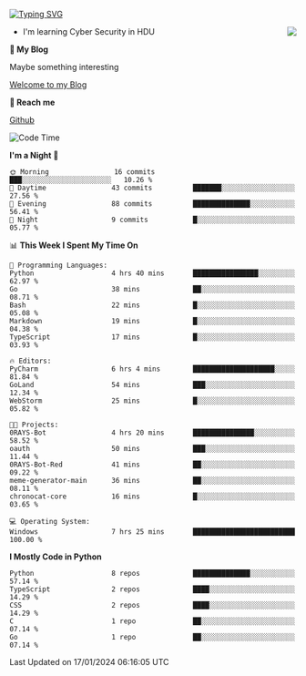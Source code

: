 [![Typing SVG](https://readme-typing-svg.herokuapp.com?font=Fira+Code&pause=1000&random=false&width=450&height=60&lines=Hello+%F0%9F%91%8B%F0%9F%8F%BB;I'm+JBNRZ)](https://git.io/typing-svg)

<a href="#">
  <img align="right" src="https://github-readme-stats.vercel.app/api?username=JBNRZ&show_icons=true&bg_color=15,f2f7fd,E0EAFC" />
</a>

- I'm learning Cyber Security in HDU

 **🌱 My Blog**

Maybe something interesting

[Welcome to my Blog](https://jbnrz.com.cn/)

 **💬 Reach me** 

[Github](https://github.com/JBNRZ)


<!--START_SECTION:waka-->
![Code Time](http://img.shields.io/badge/Code%20Time-270%20hrs%2056%20mins-blue)

**I'm a Night 🦉** 

```text
🌞 Morning                16 commits          ███░░░░░░░░░░░░░░░░░░░░░░   10.26 % 
🌆 Daytime                43 commits          ███████░░░░░░░░░░░░░░░░░░   27.56 % 
🌃 Evening                88 commits          ██████████████░░░░░░░░░░░   56.41 % 
🌙 Night                  9 commits           █░░░░░░░░░░░░░░░░░░░░░░░░   05.77 % 
```


📊 **This Week I Spent My Time On** 

```text
💬 Programming Languages: 
Python                   4 hrs 40 mins       ████████████████░░░░░░░░░   62.97 % 
Go                       38 mins             ██░░░░░░░░░░░░░░░░░░░░░░░   08.71 % 
Bash                     22 mins             █░░░░░░░░░░░░░░░░░░░░░░░░   05.08 % 
Markdown                 19 mins             █░░░░░░░░░░░░░░░░░░░░░░░░   04.38 % 
TypeScript               17 mins             █░░░░░░░░░░░░░░░░░░░░░░░░   03.93 % 

🔥 Editors: 
PyCharm                  6 hrs 4 mins        ████████████████████░░░░░   81.84 % 
GoLand                   54 mins             ███░░░░░░░░░░░░░░░░░░░░░░   12.34 % 
WebStorm                 25 mins             █░░░░░░░░░░░░░░░░░░░░░░░░   05.82 % 

🐱‍💻 Projects: 
0RAYS-Bot                4 hrs 20 mins       ███████████████░░░░░░░░░░   58.52 % 
oauth                    50 mins             ███░░░░░░░░░░░░░░░░░░░░░░   11.44 % 
0RAYS-Bot-Red            41 mins             ██░░░░░░░░░░░░░░░░░░░░░░░   09.22 % 
meme-generator-main      36 mins             ██░░░░░░░░░░░░░░░░░░░░░░░   08.11 % 
chronocat-core           16 mins             █░░░░░░░░░░░░░░░░░░░░░░░░   03.65 % 

💻 Operating System: 
Windows                  7 hrs 25 mins       █████████████████████████   100.00 % 
```

**I Mostly Code in Python** 

```text
Python                   8 repos             ██████████████░░░░░░░░░░░   57.14 % 
TypeScript               2 repos             ████░░░░░░░░░░░░░░░░░░░░░   14.29 % 
CSS                      2 repos             ████░░░░░░░░░░░░░░░░░░░░░   14.29 % 
C                        1 repo              ██░░░░░░░░░░░░░░░░░░░░░░░   07.14 % 
Go                       1 repo              ██░░░░░░░░░░░░░░░░░░░░░░░   07.14 % 
```




 Last Updated on 17/01/2024 06:16:05 UTC
<!--END_SECTION:waka-->
